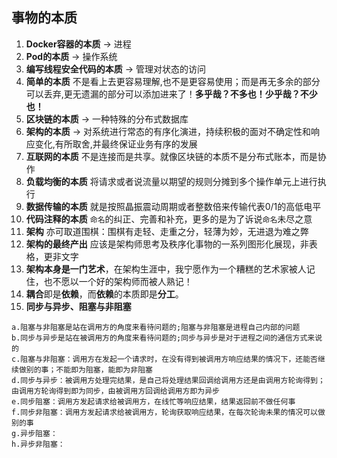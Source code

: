 ## 事物的本质
1. **Docker容器的本质** -> 进程
2. **Pod的本质** -> 操作系统
3. **编写线程安全代码的本质** -> 管理对状态的访问
4. **简单的本质** 不是看上去更容易理解,也不是更容易使用；而是再无多余的部分可以丢弃,更无遗漏的部分可以添加进来了！**多乎哉？不多也！少乎哉？不少也！**
5. **区块链的本质** -> 一种特殊的分布式数据库
6. **架构的本质** -> 对系统进行常态的有序化演进，持续积极的面对不确定性和响应变化,有所取舍,并最终保证业务有序的发展
7. **互联网的本质** 不是连接而是共享。就像区块链的本质不是分布式账本，而是协作
8. **负载均衡的本质** 将请求或者说流量以期望的规则分摊到多个操作单元上进行执行
9. **数据传输的本质** 就是按照晶振震动周期或者整数倍来传输代表0/1的高低电平
10. **代码注释的本质** ``命名``的纠正、完善和补充，更多的是为了诉说``命名``未尽之意
11. **架构** 亦可取道围棋：围棋有走轻、走重之分，轻薄为妙，无进退为难之弊
12. **架构的最终产出** 应该是架构师思考及秩序化事物的一系列图形化展现，非表格，更非文字
13. **架构本身是一门艺术**，在架构生涯中，我宁愿作为一个糟糕的艺术家被人记住，也不愿以一个好的架构师而被人熟记！
14. **耦合**即是**依赖**，而**依赖**的本质即是**分工**。
15. **同步与异步、阻塞与非阻塞** 
```
a.阻塞与非阻塞是站在调用方的角度来看待问题的;阻塞与非阻塞是进程自己内部的问题
b.同步与异步是站在被调用方的角度来看待问题的;同步与异步是对于进程之间的通信方式来说的
c.阻塞与非阻塞：调用方在发起一个请求时，在没有得到被调用方响应结果的情况下，还能否继续做别的事；不能即为阻塞，能即为非阻塞
d.同步与异步：被调用方处理完结果，是自己将处理结果回调给调用方还是由调用方轮询得到；由调用方轮询得到即为同步，由被调用方回调给调用方即为异步
e.同步阻塞：调用方发起请求给被调用方，在线忙等响应结果，结果返回前不做任何事
f.同步非阻塞：调用方发起请求给被调用方，轮询获取响应结果，在每次轮询未果的情况可以做别的事
g.异步阻塞：
h.异步非阻塞：
```
